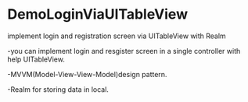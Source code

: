 # DemoLoginViaUITableView
implement login and registration screen via UITableView with Realm

-you can implement login and resgister screen in a single controller with help UITableView.

-MVVM(Model-View-View-Model)design pattern.

-Realm for storing data in local.
